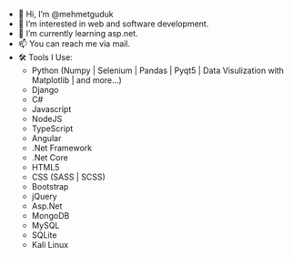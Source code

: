 - 👋 Hi, I’m @mehmetguduk
- 👀 I’m interested in web and software development.
- 🌱 I’m currently learning asp.net.
- 📫 You can reach me via mail.
- 🛠️ Tools I Use:
    - Python (Numpy | Selenium | Pandas | Pyqt5 | Data Visulization with Matplotlib | and more...)
    - Django
    - C#
    - Javascript
    - NodeJS
    - TypeScript
    - Angular
    - .Net Framework
    - .Net Core
    - HTML5
    - CSS (SASS | SCSS)
    - Bootstrap
    - jQuery
    - Asp.Net
    - MongoDB
    - MySQL
    - SQLite
    - Kali Linux

<!---
mehmetguduk/mehmetguduk is a ✨ special ✨ repository because its `README.md` (this file) appears on your GitHub profile.
You can click the Preview link to take a look at your changes.
--->
